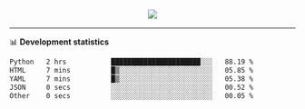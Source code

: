 <h3 align="center">
  <a href="https://github.com/hwalker928">
      <img src="https://github-profile-trophy.vercel.app/?username=hwalker928&no-bg=true&no-frame=true">
  </a>
</h3>


<hr>

📊 **Development statistics**

<!--START_SECTION:waka-->

```txt
Python   2 hrs           ██████████████████████░░░   88.19 %
HTML     7 mins          █▒░░░░░░░░░░░░░░░░░░░░░░░   05.85 %
YAML     7 mins          █▒░░░░░░░░░░░░░░░░░░░░░░░   05.38 %
JSON     0 secs          ░░░░░░░░░░░░░░░░░░░░░░░░░   00.52 %
Other    0 secs          ░░░░░░░░░░░░░░░░░░░░░░░░░   00.05 %
```

<!--END_SECTION:waka-->
